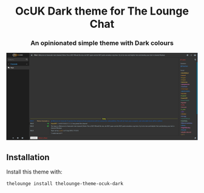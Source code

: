 <h1 align="center">
	OcUK Dark theme for The Lounge Chat
</h1>

<h3 align="center">
	An opinionated simple theme with Dark colours
</h3>

<p align="center">
	<img src="screenshot.png" alt="Screenshot of the OcUK Dark theme for The Lounge Chat" width="550">
</p>


## Installation

Install this theme with:

```sh
thelounge install thelounge-theme-ocuk-dark
```
